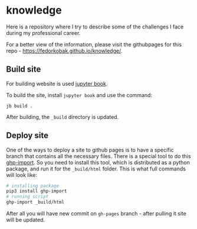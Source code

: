 # knowledge
Here is a repository where I try to describe some of the challenges I face during my professional career.

For a better view of the information, please visit the githubpages for this repo - https://fedorkobak.github.io/knowledge/.


## Build site

For building website is used [jupyter book](https://jupyterbook.org/en/stable/).

To build the site, install `jupyter book` and use the command:

```
jb build .
```

After building, the `_build` directory is updated.

## Deploy site

One of the ways to deploy a site to github pages is to have a specific branch that contains all the necessary files. There is a special tool to do this [ghp-import](https://github.com/c-w/ghp-import). So you need to install this tool, which is distributed as a python package, and run it for the `_build/html` folder. This is what full commands will look like:

```bash
# installing package
pip3 install ghp-import
# running script
ghp-import _build/html
```

After all you will have new commit on `gh-pages` branch - after pulling it site will be updated.
